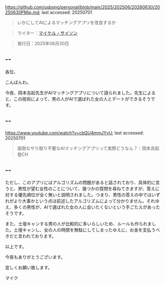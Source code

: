 https://github.com/usbong/personal/blob/main/2025/202506/20260630/20250630PMjp.md; last accessed: 20250701

> いかにしてAIによるマッチングアプリを改良するか

> ライター：[マイケル・サイソン](https://www.linkedin.com/in/michaelsyson/)

> 発行日：2025年06月30日

## --

各位、

こんばんわ。

今夜、岡本吉起先生がAIマッチングアプリについて語られました。先生によると、この技術によって、男の人がAIで選ばれた女の人とデートができるそうです。

## --

https://www.youtube.com/watch?v=cbQU4mmJYvU; last accessed: 20250701

> 面倒なやり取り不要なAIマッチングアプリって実際どうなん？｜岡本吉起塾CH

## --

ただし、このアプリにはアルゴリズムの問題があると話されており、具体的に言うと、男性が望む女性のことについて、幾つかの質問を尋ねてきますが、答えに対する優先順位が全く無いと説明されました。つまり、男性の答えの中ではいずれがより大事かという点は前述したアルゴリズムによって分かりません。それゆえ、多くの男性が、AIで選ばれた女の人に会いたくないという手ごたえがあったそうです。

また、土壇キャンする男の人が比較的に多いらしいため、ルールも作られました。土壇キャンし、女の人の時間を無駄にしてしまったゆえに、お金を支払うべきだと言われております。

以上です。

今夜もありがとうございます。

宜しくお願い致します。

マイク
